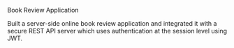 Book Review Application

Built a server-side online book review application and integrated it with a secure REST API server which uses authentication at the session level using JWT.

